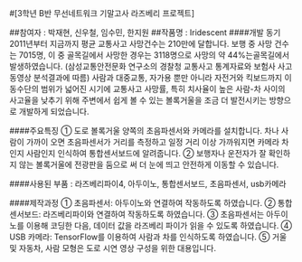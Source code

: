 #[3학년 B반 무선네트워크 기말고사 라즈베리 프로젝트]

##참여자 : 박재현, 신우철, 임수민, 한지원
##작품명 : Iridescent
####개발 동기
 2011년부터 지금까지 평균 교통사고 사망건수는 210만에 달합니다. 보행 중 사망 건수는 7015명, 이 중 골목길에서 사망한 경우는 3118명으로 사망의 약 44%는골목길에서 발생하였습니다. (삼성교통안전문화 연구소의 경찰청 교통사고 통계자료와 보험사 사고 동영상 분석결과에 따름)
 사람과 대중교통, 자가용 뿐만 아니라 자전거와 킥보드까지 이동수단의 범위가 넓어진 시기에 교통사고 사망률, 특히 치사율이 높은 사람-차 사이의 사고율을 낮추기 위해 주변에서 쉽게 볼 수 있는 볼록거울을 조금 더 발전시키는 방향으로 개발하게 되었습니다.

####주요특징
① 도로 볼록거울 양쪽의 초음파센서와 카메라를 설치합니다. 차나 사람이 가까이  오면 초음파센서가 거리를 측정하고 일정 거리 이상 가까워지면 카메라 차인지  사람인지 인식하여 통합센서보드에 알려줍니다.
② 보행자나 운전자가 잘 확인하지 않는 볼록거울에 전광판을 둠으로 써 더 눈에 띄고 안전하게 이동할 수 있습니다.

####사용된 부품 : 라즈베리파이4, 아두이노, 통합센서보드, 초음파센서, usb카메라

####제작과정
① 초음파센서: 아두이노와 연결하여 작동하도록 하였습니다.
② 통합센서보드: 라즈베리파이와 연결하여 작동하도록 하였습니다.
③ 초음파센서는 아두이노를 이용해 코딩한 다음, 데이터 값을 라즈베리 파이가 읽을   수 있도록 하였습니다.
④ USB 카메라: TensorFlow를 이용하여 사람과 차를 인식하도록 하였습니다.
⑤ 거울 및 자동차, 사람 모형은 도로 시연 영상 구성을 위한 대용입니다.

